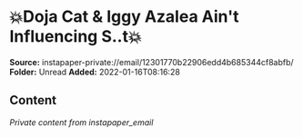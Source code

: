 # 💥Doja Cat & Iggy Azalea Ain't Influencing S..t💥

**Source:** instapaper-private://email/12301770b22906edd4b685344cf8abfb/
**Folder:** Unread
**Added:** 2022-01-16T08:16:28




## Content
*Private content from instapaper_email*
